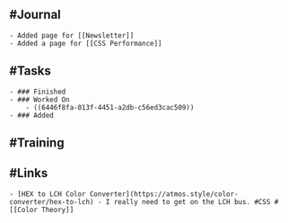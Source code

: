 ## #Journal
	- Added page for [[Newsletter]]
	- Added a page for [[CSS Performance]]
## #Tasks
	- ### Finished
	- ### Worked On
		- ((6446f8fa-013f-4451-a2db-c56ed3cac509))
	- ### Added
## #Training
## #Links
	- [HEX to LCH Color Converter](https://atmos.style/color-converter/hex-to-lch) - I really need to get on the LCH bus. #CSS #[[Color Theory]]